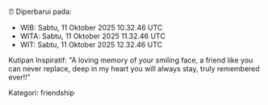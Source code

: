 ⏰ Diperbarui pada:
- WIB: Sabtu, 11 Oktober 2025 10.32.46 UTC
- WITA: Sabtu, 11 Oktober 2025 11.32.46 UTC
- WIT: Sabtu, 11 Oktober 2025 12.32.46 UTC

Kutipan Inspiratif:
"A loving memory of your smiling face, a friend like you can never replace, deep in my heart you will always stay, truly remembered ever!!"


Kategori: friendship

